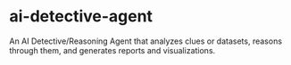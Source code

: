 # ai-detective-agent
An AI Detective/Reasoning Agent that analyzes clues or datasets, reasons through them, and generates reports and visualizations.
